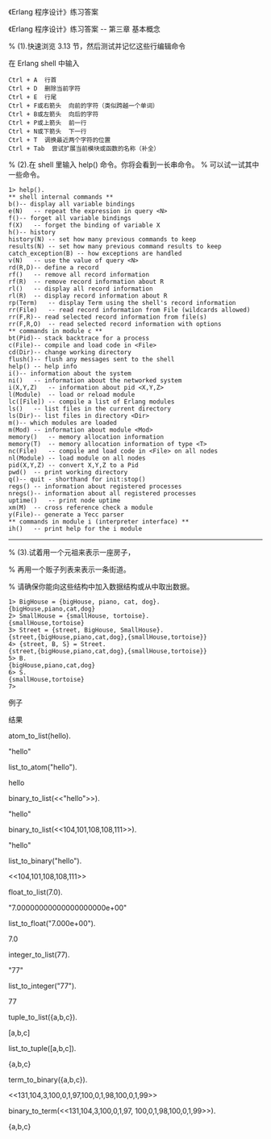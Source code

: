 《Erlang 程序设计》练习答案

《Erlang 程序设计》练习答案 -- 第三章 基本概念

% (1).快速浏览 3.13 节，然后测试并记忆这些行编辑命令

在 Erlang shell 中输入

    Ctrl + A  行首
    Ctrl + D  删除当前字符
    Ctrl + E  行尾
    Ctrl + F或右箭头  向前的字符（类似跨越一个单词）
    Ctrl + B或左箭头  向后的字符
    Ctrl + P或上箭头  前一行
    Ctrl + N或下箭头  下一行
    Ctrl + T  调换最近两个字符的位置
    Ctrl + Tab  尝试扩展当前模块或函数的名称（补全）

% (2).在 shell 里输入 help() 命令。你将会看到一长串命令。
% 可以试一试其中一些命令。 

    1> help().
    ** shell internal commands **
    b()-- display all variable bindings
    e(N)   -- repeat the expression in query <N>
    f()-- forget all variable bindings
    f(X)   -- forget the binding of variable X
    h()-- history
    history(N) -- set how many previous commands to keep
    results(N) -- set how many previous command results to keep
    catch_exception(B) -- how exceptions are handled
    v(N)   -- use the value of query <N>
    rd(R,D)-- define a record
    rf()   -- remove all record information
    rf(R)  -- remove record information about R
    rl()   -- display all record information
    rl(R)  -- display record information about R
    rp(Term)   -- display Term using the shell's record information
    rr(File)   -- read record information from File (wildcards allowed)
    rr(F,R)-- read selected record information from file(s)
    rr(F,R,O)  -- read selected record information with options
    ** commands in module c **
    bt(Pid)-- stack backtrace for a process
    c(File)-- compile and load code in <File>
    cd(Dir)-- change working directory
    flush()-- flush any messages sent to the shell
    help() -- help info
    i()-- information about the system
    ni()   -- information about the networked system
    i(X,Y,Z)   -- information about pid <X,Y,Z>
    l(Module)  -- load or reload module
    lc([File]) -- compile a list of Erlang modules
    ls()   -- list files in the current directory
    ls(Dir)-- list files in directory <Dir>
    m()-- which modules are loaded
    m(Mod) -- information about module <Mod>
    memory()   -- memory allocation information
    memory(T)  -- memory allocation information of type <T>
    nc(File)   -- compile and load code in <File> on all nodes
    nl(Module) -- load module on all nodes
    pid(X,Y,Z) -- convert X,Y,Z to a Pid
    pwd()  -- print working directory
    q()-- quit - shorthand for init:stop()
    regs() -- information about registered processes
    nregs()-- information about all registered processes
    uptime()   -- print node uptime
    xm(M)  -- cross reference check a module
    y(File)-- generate a Yecc parser
    ** commands in module i (interpreter interface) **
    ih()   -- print help for the i module


----------



% (3).试着用一个元祖来表示一座房子，

% 再用一个贩子列表来表示一条街道。

% 请确保你能向这些结构中加入数据结构或从中取出数据。
    
    1> BigHouse = {bigHouse, piano, cat, dog}.
    {bigHouse,piano,cat,dog}
    2> SmallHouse = {smallHouse, tortoise}.
    {smallHouse,tortoise}
    3> Street = {street, BigHouse, SmallHouse}.
    {street,{bigHouse,piano,cat,dog},{smallHouse,tortoise}}
    4> {street, B, S} = Street. 
    {street,{bigHouse,piano,cat,dog},{smallHouse,tortoise}}
    5> B.
    {bigHouse,piano,cat,dog}
    6> S.
    {smallHouse,tortoise}
    7> 


例子

结果

atom_to_list(hello).

"hello"

list_to_atom("hello").

hello

binary_to_list(<<"hello">>).

"hello"

binary_to_list(<<104,101,108,108,111>>).

"hello"

list_to_binary("hello").

<<104,101,108,108,111>>

float_to_list(7.0).

"7.00000000000000000000e+00"

list_to_float("7.000e+00").

7.0

integer_to_list(77).

"77"

list_to_integer("77").

77

tuple_to_list({a,b,c}).

[a,b,c]

list_to_tuple([a,b,c]).

{a,b,c}

term_to_binary({a,b,c}).

<<131,104,3,100,0,1,97,100,0,1,98,100,0,1,99>>

binary_to_term(<<131,104,3,100,0,1,97,
100,0,1,98,100,0,1,99>>).

{a,b,c}